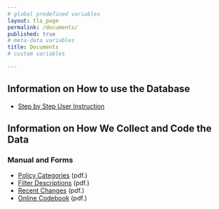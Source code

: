 ```yaml
---
# global predefined variables
layout: tla_page
permalink: /documents/
published: true
# meta-data variables
title: Documents
# custom variables

---
```

## Information on How to use the Database
- [Step by Step User Instruction](https://drive.google.com/file/d/1PYtq3vXrl7aIXwsRsocqMqkyeneVjBAh/view?usp=sharing)

## Information on How We Collect and Code the Data

### Manual and Forms
- [Policy Categories](https://drive.google.com/file/d/1UTHCCJOKo6NT_sUGHEAbbhbUvTqQUZSw/view?usp=sharing) (pdf.) 
- [Filter Descriptions](https://drive.google.com/file/d/1scu7e746IIpPiO37XOgd5iT3WIV4PJBS/view?usp=sharing) (pdf.) 
- [Recent Changes](https://drive.google.com/file/d/1X8gMvqvQAm8oCI7BQ-8PxwgYDTrkuq20/view?usp=sharing) (pdf.) 
- [Online Codebook](https://drive.google.com/file/d/10keogoWDmp5bLa9E6ALDFz1x5tLGTs-h/view?usp=sharing) (pdf.)
